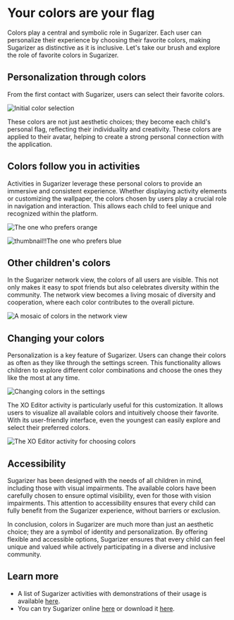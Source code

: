 # Your colors are your flag
Colors play a central and symbolic role in Sugarizer. Each user can personalize their experience by choosing their favorite colors, making Sugarizer as distinctive as it is inclusive. Let's take our brush and explore the role of favorite colors in Sugarizer.

## Personalization through colors

From the first contact with Sugarizer, users can select their favorite colors.

![Initial color selection](videos/colors.gif)

These colors are not just aesthetic choices; they become each child's personal flag, reflecting their individuality and creativity. These colors are applied to their avatar, helping to create a strong personal connection with the application.

## Colors follow you in activities

Activities in Sugarizer leverage these personal colors to provide an immersive and consistent experience. Whether displaying activity elements or customizing the wallpaper, the colors chosen by users play a crucial role in navigation and interaction. This allows each child to feel unique and recognized within the platform.

![The one who prefers orange](images/colors2.png)

![thumbnail!!The one who prefers blue](images/colors3.png)

## Other children's colors

In the Sugarizer network view, the colors of all users are visible. This not only makes it easy to spot friends but also celebrates diversity within the community. The network view becomes a living mosaic of diversity and cooperation, where each color contributes to the overall picture.

![A mosaic of colors in the network view](images/colors4.png)

## Changing your colors

Personalization is a key feature of Sugarizer. Users can change their colors as often as they like through the settings screen. This functionality allows children to explore different color combinations and choose the ones they like the most at any time.

![Changing colors in the settings](images/colors5.png)

The XO Editor activity is particularly useful for this customization. It allows users to visualize all available colors and intuitively choose their favorite. With its user-friendly interface, even the youngest can easily explore and select their preferred colors.

![The XO Editor activity for choosing colors](images/colors6.png)

## Accessibility

Sugarizer has been designed with the needs of all children in mind, including those with visual impairments. The available colors have been carefully chosen to ensure optimal visibility, even for those with vision impairments. This attention to accessibility ensures that every child can fully benefit from the Sugarizer experience, without barriers or exclusion.

In conclusion, colors in Sugarizer are much more than just an aesthetic choice; they are a symbol of identity and personalization. By offering flexible and accessible options, Sugarizer ensures that every child can feel unique and valued while actively participating in a diverse and inclusive community.

## Learn more

* A list of Sugarizer activities with demonstrations of their usage is available [here](https://sugarizer.org/activities.html).
* You can try Sugarizer online [here](https://try.sugarizer.org) or download it [here](https://sugarizer.org/index.html#apps).

